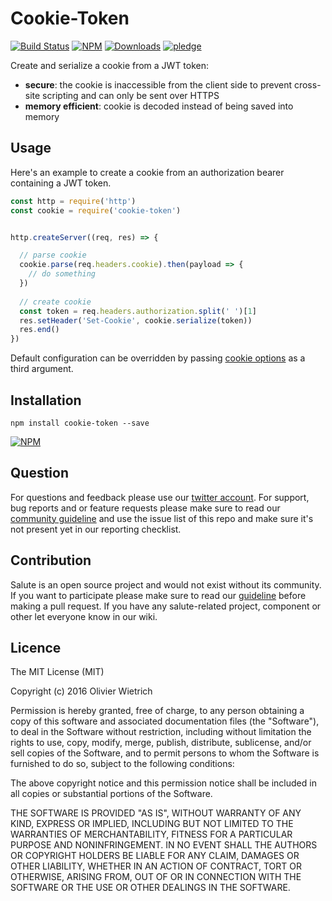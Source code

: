 # Cookie-Token

[![Build Status](https://travis-ci.org/bredele/cookie-token.svg?branch=master)](https://travis-ci.org/bredele/cookie-token)
[![NPM](https://img.shields.io/npm/v/cookie-token.svg?style=flat-square)](https://www.npmjs.com/package/cookie-token)
[![Downloads](https://img.shields.io/npm/dm/cookie-token.svg?style=flat-square)](http://npm-stat.com/charts.html?package=cookie-token)
[![pledge](https://bredele.github.io/contributing-guide/community-pledge.svg)](https://github.com/bredele/contributing-guide/blob/master/community.md)

Create and serialize a cookie from a JWT token:
  - **secure**: the cookie is inaccessible from the client side to prevent cross-site scripting and can only be sent over HTTPS
  - **memory efficient**: cookie is decoded instead of being saved into memory


## Usage

Here's an example to create a cookie from an authorization bearer containing a JWT token.

```js
const http = require('http')
const cookie = require('cookie-token')


http.createServer((req, res) => {

  // parse cookie
  cookie.parse(req.headers.cookie).then(payload => {
    // do something
  })
  
  // create cookie
  const token = req.headers.authorization.split(' ')[1]
  res.setHeader('Set-Cookie', cookie.serialize(token))
  res.end()
})
```

Default configuration can be overridden by passing [cookie options](https://github.com/jshttp/cookie) as a third argument.
## Installation

```shell
npm install cookie-token --save
```

[![NPM](https://nodei.co/npm/cookie-token.png)](https://nodei.co/npm/cookie-token/)


## Question

For questions and feedback please use our [twitter account](https://twitter.com/bredeleca). For support, bug reports and or feature requests please make sure to read our
<a href="https://github.com/bredele/contributing-guide/blob/master/community.md" target="_blank">community guideline</a> and use the issue list of this repo and make sure it's not present yet in our reporting checklist.

## Contribution

Salute is an open source project and would not exist without its community. If you want to participate please make sure to read our <a href="https://github.com/bredele/contributing-guide/blob/master/community.md" target="_blank">guideline</a> before making a pull request. If you have any salute-related project, component or other let everyone know in our wiki.


## Licence

The MIT License (MIT)

Copyright (c) 2016 Olivier Wietrich

Permission is hereby granted, free of charge, to any person obtaining a copy
of this software and associated documentation files (the "Software"), to deal
in the Software without restriction, including without limitation the rights
to use, copy, modify, merge, publish, distribute, sublicense, and/or sell
copies of the Software, and to permit persons to whom the Software is
furnished to do so, subject to the following conditions:

The above copyright notice and this permission notice shall be included in all
copies or substantial portions of the Software.

THE SOFTWARE IS PROVIDED "AS IS", WITHOUT WARRANTY OF ANY KIND, EXPRESS OR
IMPLIED, INCLUDING BUT NOT LIMITED TO THE WARRANTIES OF MERCHANTABILITY,
FITNESS FOR A PARTICULAR PURPOSE AND NONINFRINGEMENT. IN NO EVENT SHALL THE
AUTHORS OR COPYRIGHT HOLDERS BE LIABLE FOR ANY CLAIM, DAMAGES OR OTHER
LIABILITY, WHETHER IN AN ACTION OF CONTRACT, TORT OR OTHERWISE, ARISING FROM,
OUT OF OR IN CONNECTION WITH THE SOFTWARE OR THE USE OR OTHER DEALINGS IN THE
SOFTWARE.
